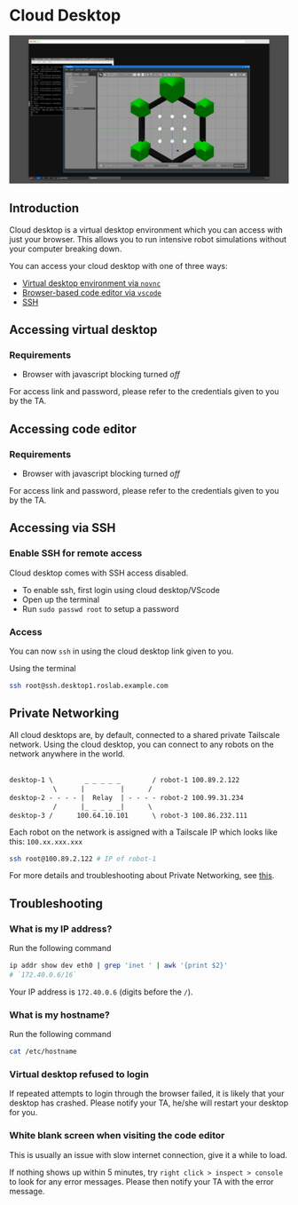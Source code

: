 # Cloud Desktop

![novnc](../.gitbook/assets/novnc.png)

## Introduction

Cloud desktop is a virtual desktop environment which you can access with just your browser. This allows you to run intensive robot simulations without your computer breaking down.

You can access your cloud desktop with one of three ways:

* [Virtual desktop environment via `novnc`](#accessing-virtual-desktop)
* [Browser-based code editor via `vscode`](#accessing-code-editor)
* [SSH](#accessing-via-ssh)

## Accessing virtual desktop

### Requirements

* Browser with javascript blocking turned *off*

For access link and password, please refer to the credentials given to you by the TA.

## Accessing code editor

### Requirements

* Browser with javascript blocking turned *off*

For access link and password, please refer to the credentials given to you by the TA.

## Accessing via SSH

### Enable SSH for remote access

Cloud desktop comes with SSH access disabled.

* To enable ssh, first login using cloud desktop/VScode
* Open up the terminal
* Run `sudo passwd root` to setup a password

### Access

You can now `ssh` in using the cloud desktop link given to you.

Using the terminal

```sh
ssh root@ssh.desktop1.roslab.example.com
```

## Private Networking

All cloud desktops are, by default, connected to a shared private Tailscale network. Using the cloud desktop, you can connect to any robots on the network anywhere in the world.

```

desktop-1 \        _ _ _ _ _        / robot-1 100.89.2.122
           \      |         |      /
desktop-2 - - - - |  Relay  | - - - - robot-2 100.99.31.234
           /      |_ _ _ _ _|      \
desktop-3 /      100.64.10.101      \ robot-3 100.86.232.111

```

Each robot on the network is assigned with a Tailscale IP which looks like this: `100.xx.xxx.xxx`

```bash
ssh root@100.89.2.122 # IP of robot-1
```

For more details and troubleshooting about Private Networking, see [this](private-networking.md).

## Troubleshooting

### What is my IP address?

Run the following command

```sh
ip addr show dev eth0 | grep 'inet ' | awk '{print $2}'
# `172.40.0.6/16`
```

Your IP address is `172.40.0.6` (digits before the `/`).

### What is my hostname?

Run the following command

```sh
cat /etc/hostname
```

### Virtual desktop refused to login

If repeated attempts to login through the browser failed, it is likely that your desktop has crashed. Please notify your TA, he/she will restart your desktop for you.

### White blank screen when visiting the code editor

This is usually an issue with slow internet connection, give it a while to load.

If nothing shows up within 5 minutes, try `right click > inspect > console` to look for any error messages. Please then notify your TA with the error message.
